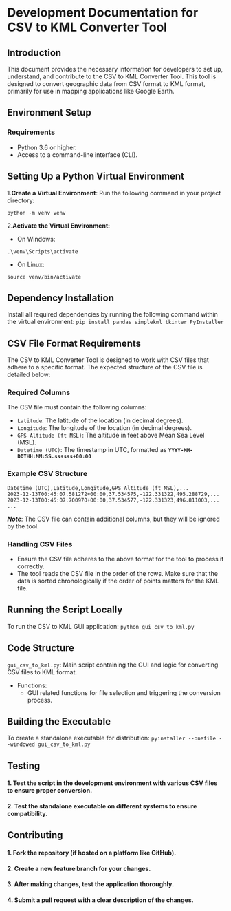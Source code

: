 # Development Documentation for CSV to KML Converter Tool
## Introduction
This document provides the necessary information for developers to set up, understand, and contribute to the CSV to KML Converter Tool. This tool is designed to convert geographic data from CSV format to KML format, primarily for use in mapping applications like Google Earth.

## Environment Setup
### Requirements
- Python 3.6 or higher.
- Access to a command-line interface (CLI).

## Setting Up a Python Virtual Environment
1.**Create a Virtual Environment**: Run the following command in your project directory:
```commandline
python -m venv venv
```
2.**Activate the Virtual Environment:**
- On Windows:
```commandline
.\venv\Scripts\activate
```
- On Linux:
```commandline
source venv/bin/activate
```
## Dependency Installation
Install all required dependencies by running the following command within the virtual environment:
`pip install pandas simplekml tkinter PyInstaller
`

## CSV File Format Requirements
The CSV to KML Converter Tool is designed to work with CSV files that adhere to a specific format. The expected structure of the CSV file is detailed below:
### Required Columns
The CSV file must contain the following columns:
- `Latitude`: The latitude of the location (in decimal degrees).
- `Longitude`: The longitude of the location (in decimal degrees).
- `GPS Altitude (ft MSL)`: The altitude in feet above Mean Sea Level (MSL).
- `Datetime (UTC)`: The timestamp in UTC, formatted as **`YYYY-MM-DDTHH:MM:SS.ssssss+00:00`**
### Example CSV Structure
```commandline
Datetime (UTC),Latitude,Longitude,GPS Altitude (ft MSL),...
2023-12-13T00:45:07.581272+00:00,37.534575,-122.331322,495.288729,...
2023-12-13T00:45:07.700970+00:00,37.534577,-122.331323,496.811003,...
...

```
***Note***: The CSV file can contain additional columns, but they will be ignored by the tool.
### Handling CSV Files
- Ensure the CSV file adheres to the above format for the tool to process it correctly.
- The tool reads the CSV file in the order of the rows. Make sure that the data is sorted chronologically if the order of points matters for the KML file.
## Running the Script Locally
To run the CSV to KML GUI application:
`python gui_csv_to_kml.py`

## Code Structure
`gui_csv_to_kml.py`: Main script containing the GUI and logic for converting CSV files to KML format.
- Functions:
  - GUI related functions for file selection and triggering the conversion process.

## Building the Executable
To create a standalone executable for distribution:
`pyinstaller --onefile --windowed gui_csv_to_kml.py
`
## Testing
#### 1. Test the script in the development environment with various CSV files to ensure proper conversion.
#### 2. Test the standalone executable on different systems to ensure compatibility.

## Contributing

#### 1. Fork the repository (if hosted on a platform like GitHub).
#### 2. Create a new feature branch for your changes.
#### 3. After making changes, test the application thoroughly.
#### 4. Submit a pull request with a clear description of the changes.